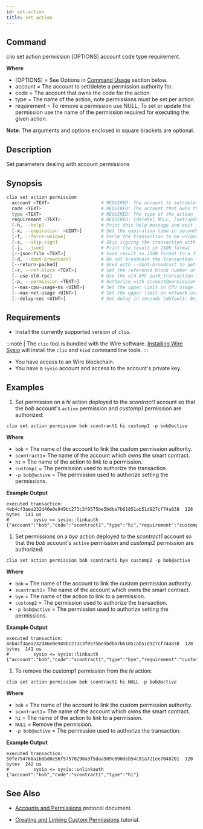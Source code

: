 ```yaml
---
id: set-action
title: set action
---
```


## Command

clio set action permission [OPTIONS] account code type requirement.

**Where**

* [OPTIONS] = See Options in  [Command Usage](#synopsis) section below.
* account = The account to set/delete a permission authority for.
* code = The account that owns the code for the action.
* type =  The name of the action, note permissions must be set per action.
* requirement = To remove a permission use NULL, To set or update the permission use the name of the permission required for executing the given action.

**Note**: The arguments and options enclosed in square brackets are optional.

## Description

Set parameters dealing with account permissions

## Synopsis

```sh
clio set action permission
  account <TEXT>                   # REQUIRED: The account to set/delete a permission authority
  code <TEXT>                      # REQUIRED: The account that owns the code for the action
  type <TEXT>                      # REQUIRED: The type of the action
  requirement <TEXT>               # REQUIRED: [delete] NULL, [set/update] The permission name required for executing the action
  [-h, --help]                     # Print this help message and exit
  [-x, --expiration  <UINT>]       # Set the expiration time in seconds before a transaction expires (default: 30s)
  [-f, --force-unique]             # Force the transaction to be unique (consumes extra bandwidth)
  [-s, --skip-sign]                # Skip signing the transaction with unlocked wallet keys
  [-j, --json]                     # Print the result in JSON format
  [--json-file <TEXT>]             # Save result in JSON format to a file
  [-d, --dont-broadcast]           # Do not broadcast the transaction (print to stdout instead)
  [--return-packed]                # Used with --dont-broadcast to get the packed transaction
  [-r, --ref-block <TEXT>]         # Set the reference block number or block ID for TAPOS
  [--use-old-rpc]                  # Use the old RPC push_transaction instead of the new RPC send_transaction
  [-p, --permission <TEXT>]        # Authorize with account@permission (default: 'account@active')
  [--max-cpu-usage-ms <UINT>]      # Set the upper limit on CPU usage in milliseconds (default: no limit)
  [--max-net-usage <UINT>]         # Set the upper limit on network usage in bytes (default: no limit)
  [--delay-sec <UINT>]             # Set delay in seconds (default: 0s)
```
<!-- ### Positional Arguments

* `account` _TEXT_ <span style={{color: 'red'}}>REQUIRED</span> The account to set/delete a permission authority
* `code` _TEXT_ REQUIRED The account that owns the code for the action
* `type` _TEXT_ REQUIRED The type of the action
* `requirement` _TEXT_ REQUIRED [delete] NULL, [set/update] The permission name require for executing the given action

### Options

* `-h,--help` Print this help message and exit
* `-x`,`--expiration` Set the time in seconds before a transaction expires, defaults to 30s
* `-f`,`--force-unique` Force the transaction to be unique. this will consume extra bandwidth and remove any protections against accidently issuing the same transaction multiple times
* `-s`,`--skip-sign` Specify if unlocked wallet keys should be used to sign transaction
* `-j`,`--json` Print result as json
* `--json-file` _TEXT_ Save result in json format into a file
* `-d`,`--dont-broadcast` Don't broadcast transaction to the network (just print to stdout)
* `--return-packed` Used in conjunction with --dont-broadcast to get the packed transaction
* `-r`,`--ref-block` _TEXT_ Set the reference block num or block id used for TAPOS (Transaction as Proof-of-Stake)
* `--use-old-rpc` Use old RPC push_transaction, rather than new RPC send_transaction
* `-p`,`--permission` _TEXT_ An account and permission level to authorize, as in 'account@permission' (defaults to 'account@active')
* `--max-cpu-usage-ms` _UINT_ Set an upper limit on the milliseconds of CPU usage budget, for the execution of the transaction (defaults to 0 which means no limit)
* `--max-net-usage` _UINT_ Set an upper limit on the net usage budget, in bytes, for the transaction (defaults to 0 which means no limit)
* `--delay-sec` _UINT_ Set the delay_sec seconds, defaults to 0s -->

## Requirements

* Install the currently supported version of `clio`.

:::note
| The `clio` tool is bundled with the Wire software. [Installing Wire Sysio](/docs/getting-started/install-dependencies.md) will install the `clio` and `kiod` command line tools.
:::

* You have access to an Wire blockchain.
* You have a `sysio` account and access to the account's private key.

## Examples

1. Set permission on a _hi_ action deployed to the _scontract1_ account so that the _bob_ account's `active` permission and _customp1_ permission are authorized:

```shell
clio set action permission bob scontract1 hi customp1 -p bob@active
```

**Where**

* `bob` = The name of the account to link the custom permission authority.
* `scontract1`= The name of the account which owns the smart contract.
* `hi` = The name of the action to link to a permission.
* `customp1` = The permission used to authorize the transaction.
* `-p bob@active` = The permission used to authorize setting the permissions.

**Example Output**

```shell
executed transaction: 4eb4cf3aea232d46e0e949bc273c3f0575be5bdba7b61851ab51d927cf74a838  128 bytes  141 us
#         sysio <= sysio::linkauth              {"account":"bob","code":"scontract1","type":"hi","requirement":"customp1"}
```

1. Set permissions on a _bye_ action deployed to the _scontract1_ account so that the _bob_ account's `active` permission and _customp2_ permission are authorized:

```shell
clio set action permission bob scontract1 bye customp2 -p bob@active
```

**Where**

* `bob` = The name of the account to link the custom permission authority.
* `scontract1`= The name of the account which owns the smart contract.
* `bye` = The name of the action to link to a permission.
* `customp2` = The permission used to authorize the transaction.
* `-p bob@active` = The permission used to authorize setting the permissions.

**Example Output**

```shell
executed transaction: 4eb4cf3aea232d46e0e949bc273c3f0575be5bdba7b61851ab51d927cf74a838  128 bytes  141 us
#         sysio <= sysio::linkauth              {"account":"bob","code":"scontract1","type":"bye","requirement":"customp2"}
```

1. To remove the customp1 permission from the _hi_ action:

```shell
clio set action permission bob scontract1 hi NULL -p bob@active
```

**Where**

* `bob` = The name of the account to link the custom permission authority.
* `scontract1`= The name of the account which owns the smart contract.
* `hi` = The name of the action to link to a permission.
* `NULL` = Remove the permission.
* `-p bob@active` = The permission used to authorize the transaction.

**Example Output**

```shell
executed transaction: 50fe754760a1b8bd0e56f57570290a3f5daa509c090deb54c81a721ee7048201  120 bytes  242 us
#         sysio <= sysio::unlinkauth            {"account":"bob","code":"scontract1","type":"hi"}
```

## See Also

* [Accounts and Permissions](https://developers.eos.io/welcome/v2.1/protocol/accounts_and_permissions) protocol document.

* [Creating and Linking Custom Permissions](https://developers.eos.io/welcome/v2.1/smart-contract-guides/linking-custom-permission) tutorial.
